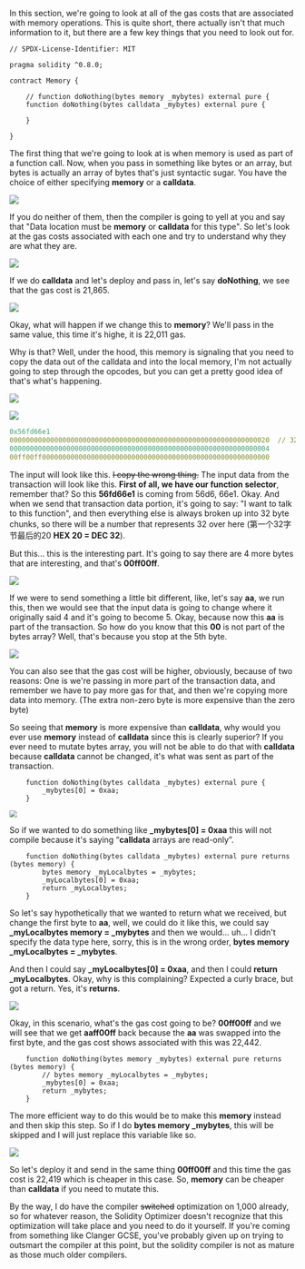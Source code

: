In this section, we're going to look at all of the gas costs that are associated with memory operations. This is quite short, there actually isn't that much information to it, but there are a few key things that you need to look out for. 

```solidity
// SPDX-License-Identifier: MIT

pragma solidity ^0.8.0;

contract Memory {

    // function doNothing(bytes memory _mybytes) external pure {
    function doNothing(bytes calldata _mybytes) external pure {
        
    }

}
```

The first thing that we're going to look at is when memory is used as part of a function call. Now, when you pass in something like bytes or an array, but bytes is actually an array of bytes that's just syntactic sugar. You have the choice of either specifying **memory** or a **calldata**. 

![](argumentsmemorycalldata.png)

If you do neither of them, then the compiler is going to yell at you and say that "Data location must be **memory** or **calldata** for this type". So let's look at the gas costs associated with each one and try to understand why they are what they are. 

![](calldataargument.png)

If we do **calldata** and let's deploy and pass in, let's say **doNothing**, we see that the gas cost is 21,865. 

![](memoryargument.png)

Okay, what will happen if we change this to **memory**? We'll pass in the same value, this time it's highe, it is 22,011 gas. 

Why is that? Well, under the hood, this memory is signaling that you need to copy the data out of the calldata and into the local memory, I'm not actually going to step through the opcodes, but you can get a pretty good idea of that's what's happening. 

![](functioninputdata.png)

![](functionselector.png)

```yaml
0x56fd66e1
0000000000000000000000000000000000000000000000000000000000000020  // 32 byte
0000000000000000000000000000000000000000000000000000000000000004
00ff00ff00000000000000000000000000000000000000000000000000000000
```

The input will look like this. ~~I copy the wrong thing.~~ The input data from the transaction will look like this. **First of all, we have our function selector**, remember that? So this **56fd66e1** is coming from 56d6, 66e1. Okay. And when we send that transaction data portion, it's going to say: "I want to talk to this function", and then everything else is always broken up into 32 byte chunks, so there will be a number that represents 32 over here (第一个32字节最后的20 **HEX 20 = DEC 32**). 

But this... this is the interesting part. It's going to say there are 4 more bytes that are interesting, and that's **00ff00ff**. 

![](functioninputdata2.png)

If we were to send something a little bit different, like, let's say **aa**, we run this, then we would see that the input data is going to change where it originally said 4 and it's going to become 5. Okay, because now this **aa** is part of the transaction. So how do you know that this **00** is not part of the bytes array? Well, that's because you stop at the 5th byte. 

![](gascostcompare.png)

You can also see that the gas cost will be higher, obviously, because of two reasons: One is we're passing in more part of the transaction data, and remember we have to pay more gas for that, and then we're copying more data into memory.  (The extra non-zero byte is more expensive than the zero byte)

So seeing that **memory** is more expensive than **calldata**, why would you ever use **memory** instead of **calldata** since this is clearly superior? If you ever need to mutate bytes array, you will not be able to do that with **calldata** because **calldata** cannot be changed, it's what was sent as part of the transaction. 

```solidity
	function doNothing(bytes calldata _mybytes) external pure {
        _mybytes[0] = 0xaa;
    }
```

<img src="calldataarray.png" style="zoom:80%;" />

So if we wanted to do something like **_mybytes[0] = 0xaa** this will not compile because it's saying “**calldata** arrays are read-only”. 

```solidity
	function doNothing(bytes calldata _mybytes) external pure returns (bytes memory) {
        bytes memory _myLocalbytes = _mybytes;
        _myLocalbytes[0] = 0xaa;
        return _myLocalbytes;
    }
```



So let's say hypothetically that we wanted to return what we received, but change the first byte to **aa**, well, we could do it like this, we could say **_myLocalbytes memory = _mybytes** and then we would... uh... I didn't specify the data type here, sorry, this is in the wrong order, **bytes memory _myLocalbytes = _mybytes**. 

And then I could say **_myLocalbytes[0] = 0xaa**, and then I could **return _myLocalbytes**. Okay, why is this complaining? Expected a curly brace, but got a return. Yes, it's **returns**. 

![](donothing.png)

Okay, in this scenario, what's the gas cost going to be? **00ff00ff** and we will see that we get **aaff00ff** back because the **aa** was swapped into the first byte, and the gas cost shows associated with this was 22,442. 

```solidity
	function doNothing(bytes memory _mybytes) external pure returns (bytes memory) {
        // bytes memory _myLocalbytes = _mybytes;
        _mybytes[0] = 0xaa;
        return _mybytes;
    }
```

The more efficient way to do this would be to make this **memory** instead and then skip this step. So if I do **bytes memory _mybytes**, this will be skipped and I will just replace this variable like so. 

![](donothing2.png)

So let's deploy it and send in the same thing **00ff00ff** and this time the gas cost is 22,419 which is cheaper in this case. So, **memory** can be cheaper than **calldata** if you need to mutate this. 

By the way, I do have the compiler ~~switched~~ optimization on 1,000 already, so for whatever reason, the Solidity Optimizer doesn't recognize that this optimization will take place and you need to do it yourself. If you're coming from something like Clanger GCSE, you've probably given up on trying to outsmart the compiler at this point, but the solidity compiler is not as mature as those much older compilers.